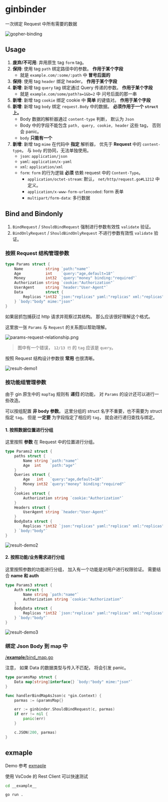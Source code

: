 # ginbinder

一次绑定 Request 中所有需要的数据

![gopher-binding](docs/imgs/gopher-binding.jpeg)


## Usage

1. **废弃/不可用**: 弃用原生 tag `form` tag。
2. **保持**: 使用 tag `path` 绑定路径中的参数。 **作用于某个字段**
    + 就是 `example.com/:some/:path` 中 **冒号后面的**
3. **保持**: 使用 tag `header` 绑定 header。 **作用于某个字段**
4. **新增**: 新增 tag `query` tag 绑定通过 Query 传递的参数。 **作用于某个字段**
    + 就是 `example.com/some/path?a=1&b=2` 中 问号后面的那一串
5. **新增**: 新增 tag `cookie` 绑定 cookie 中 **简单** 的键值对。 **作用于某个字段**
6. **新增**: 新增 tag `body` 绑定 `request.Body` 中的数据。 **必须作用于一个 `struct` 上。**
    + Body 数据的解析器通过 `content-type` 判断， 默认为 `Json`
    + Body 中的字段不能包含 `path, query, cookie, header` 这些 tag， 否则会 panic。
    + `body` **只能有一个**
7. **新增**: 新增 tag `mime` 在代码中 **指定** 解析器， 优先于 **Request** 中的 `content-type`。 与 `body` 的协同，无法单独使用。
    + `json`: `application/json`
    + `yaml`: `application/x-yaml`
    + `xml`: `application/xml`
    + `form`: `form` 的行为逻辑 **必须** 依赖 request 中的 `Content-Type`。
        + `application/octet-stream`: 默认， `net/http/request.go#L1212` 中定义。
        + `application/x-www-form-urlencoded`: form 表单
        + `multipart/form-data`: 多行数据

## Bind and Bindonly

1. `BindRequest` / `ShouldBindRequest` 强制进行参数有效性 `validate` 验证。
2. `BindOnlyRequest` / `ShouldBindOnlyRequest` 不进行参数有效性 `validate` 验证。

### 按照 Request 结构管理参数

```go
type Params struct {
	Name          string `path:"name"`
	Age           int    `query:"age,default=18"`
	Money         int32  `query:"money" binding:"required"`
	Authorization string `cookie:"Authorization"`
	UserAgent     string `header:"User-Agent"`
	Data          struct {
		Replicas *int32 `json:"replicas" yaml:"replicas" xml:"replicas" form:"replicas"`
	} `body:"body" mime:"json"`
}
```

如果层抓包捕获过 http 请求并观察过其结构。 那么应该很好理解这个格式。

这里放一张 `Params` 与 `Request` 的关系图以帮助理解。

![params-request-relationship.png](./docs/imgs/params-request-relationship.png)

> 图中有一个错误， `12/13 行` 的 `tag` 应该是 `query`。

按照 Request 结构设计参数很 **常用** 也很清晰。

![result-demo1](./docs/imgs/result-demo1.png)

### 按功能组管理参数

由于 gin 原生中的 `mapTag` 规则有 **递归** 的功能， 对 `Params` 的设计还可以进行一些改造。

可以按组配置 **非 body 参数**。 这里分组的 struct 名字不重要，也不需要为 struct 指定 `tag`。
但是 **一定要** 为字段指定了相应的 `tag`， 就会进行递归查找与绑定。

#### 1. 按照数据位置进行分组

这里按照 **参数** 在 Request 中的位置进行分组。

```go
type Params2 struct {
	paths struct {
		Name string `path:"name"`
		Age  int    `path:"age"`
	}
	Queries struct {
		Age   int   `query:"age,default=18"`
		Money int32 `query:"money" binding:"required"`
	}
	Cookies struct {
		Authorization string `cookie:"Authorization"`
	}
	Headers struct {
		UserAgent string `header:"User-Agent"`
	}
	BodyData struct {
		Replicas *int32 `json:"replicas" yaml:"replicas" xml:"replicas" form:"replicas"`
	} `body:"body"`
}
```

![result-demo2](./docs/imgs/result-demo2.png)

#### 2. 按照功能/业务需求进行分组

这里按照参数的功能进行分组， 加入有一个功能是对用户进行权限验证。 需要结合 **name 和 auth**

```go
type Params3 struct {
	Auth struct {
		Name string `path:"name"`
		Authorization string `cookie:"Authorization"`
	}
	BodyData struct {
		Replicas *int32 `json:"replicas" yaml:"replicas" xml:"replicas" form:"replicas"`
	} `body:"body"`
}
```

![result-demo3](./docs/imgs/result-demo3.png)

### 绑定 Json Body 到 map 中

[/__example__/bind_map.go](/__example__/bind_map.go)

注意， 如果 Data 的数据类型与传入不匹配， 将会引发 panic。

```go
type paramsMap struct {
	Data map[string]interface{} `body:"body" mime:"json"`
}

func handlerBindMapAsJson(c *gin.Context) {
	parmas := &paramsMap{}

	err := ginbinder.ShouldBindRequest(c, parmas)
	if err != nil {
		panic(err)
	}

	c.JSON(200, parmas)
}
```

## exmaple

Demo 参考 [exmaple](./__example__)

使用 VsCode 的 Rest Client 可以快速测试


```bash
cd __example__

go run .
```
